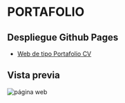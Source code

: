 # PORTAFOLIO

## Despliegue Github Pages
- [Web de tipo Portafolio CV](https://robermejia.github.io/portafolio/)
  
## Vista previa
![página web](https://i.ibb.co/WvW2T2zW/Captura-de-pantalla-2025-04-18-135426.pngg)
